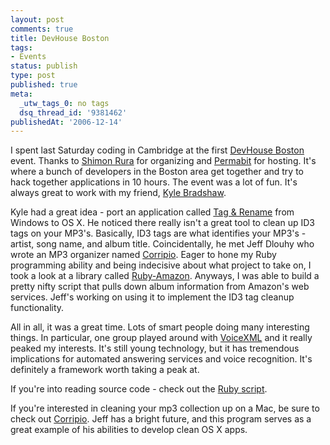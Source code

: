 ```yaml
---
layout: post
comments: true
title: DevHouse Boston
tags:
- Events
status: publish
type: post
published: true
meta:
  _utw_tags_0: no tags
  dsq_thread_id: '9381462'
publishedAt: '2006-12-14'
---
```


I spent last Saturday coding in Cambridge at the first <a href="http://devboston.pbwiki.com/">DevHouse Boston</a> event. Thanks to <a href="http://rura.org/blog/">Shimon Rura</a> for organizing and <a href="http://www.permabit.com/">Permabit</a> for hosting. It's where a bunch of developers in the Boston area get together and try to hack together applications in 10 hours. The event was a lot of fun. It's always great to work with my friend, <a title="Kyle Bradshaw" href="http://www.somedirection.com">Kyle Bradshaw</a>.

Kyle had a great idea - port an application called <a href="http://www.softpointer.com/tr.htm">Tag & Rename</a> from Windows to OS X. He noticed there really isn't a great tool to clean up ID3 tags on your MP3's. Basically, ID3 tags are what identifies your MP3's - artist, song name, and album title. Coincidentally, he met Jeff Dlouhy who wrote an MP3 organizer named <a title="Corripio" href="http://nclasssoftware.com/index.php/nClassSoftware/corripio/">Corripio</a>. Eager to hone my Ruby programming ability and being indecisive about what project to take on, I took a look at a library called <a title="Ruby-Amazon" href="http://www.caliban.org/ruby/ruby-amazon.shtml">Ruby-Amazon</a>. Anyways, I was able to build a pretty nifty script that pulls down album information from Amazon's web services. Jeff's working on using it to implement the ID3 tag cleanup functionality.

All in all, it was a great time. Lots of smart people doing many interesting things. In particular, one group played around with <a title="Voice XML" href="http://en.wikipedia.org/wiki/VoiceXML">VoiceXML</a> and it really peaked my interests. It's still young technology, but it has tremendous implications for automated answering services and voice recognition. It's definitely a framework worth taking a peak at.

If you're into reading source code - check out the <a href="http://blog.enlightsolutions.com/wp-content/uploads/2006/11/amazon.rb">Ruby script</a>.

If you're interested in cleaning your mp3 collection up on a Mac, be sure to check out <a title="Corripio" href="http://nclasssoftware.com/index.php/nClassSoftware/corripio/">Corripio</a>. Jeff has a bright future, and this program serves as a great example of his abilities to develop clean OS X apps.

